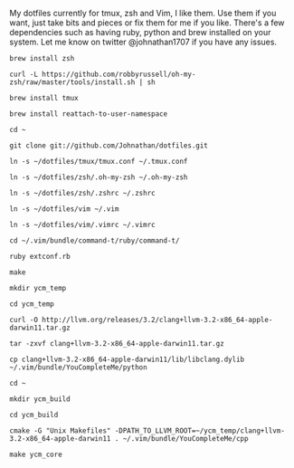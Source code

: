My dotfiles currently for tmux, zsh and Vim, I like them. Use them if you want, just take bits and pieces or fix them for me if you like.
There's a few dependencies such as having ruby, python and brew installed on your system. Let me know on twitter @johnathan1707 if you have any issues.

`brew install zsh`

`curl -L https://github.com/robbyrussell/oh-my-zsh/raw/master/tools/install.sh | sh`

`brew install tmux`

`brew install reattach-to-user-namespace`

`cd ~`

`git clone git://github.com/Johnathan/dotfiles.git`

`ln -s ~/dotfiles/tmux/tmux.conf ~/.tmux.conf`

`ln -s ~/dotfiles/zsh/.oh-my-zsh ~/.oh-my-zsh`

`ln -s ~/dotfiles/zsh/.zshrc ~/.zshrc`

`ln -s ~/dotfiles/vim ~/.vim`

`ln -s ~/dotfiles/vim/.vimrc ~/.vimrc`

`cd ~/.vim/bundle/command-t/ruby/command-t/`

`ruby extconf.rb`

`make`

`mkdir ycm_temp`

`cd ycm_temp`

`curl -O http://llvm.org/releases/3.2/clang+llvm-3.2-x86_64-apple-darwin11.tar.gz`

`tar -zxvf clang+llvm-3.2-x86_64-apple-darwin11.tar.gz`

`cp clang+llvm-3.2-x86_64-apple-darwin11/lib/libclang.dylib ~/.vim/bundle/YouCompleteMe/python`

`cd ~`

`mkdir ycm_build`

`cd ycm_build`

`cmake -G "Unix Makefiles" -DPATH_TO_LLVM_ROOT=~/ycm_temp/clang+llvm-3.2-x86_64-apple-darwin11 . ~/.vim/bundle/YouCompleteMe/cpp`

`make ycm_core`
